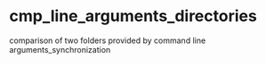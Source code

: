 # cmp_line_arguments_directories
comparison of two folders provided by command line arguments_synchronization
